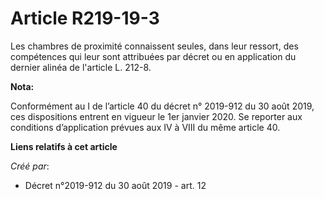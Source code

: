 # Article R219-19-3

Les chambres de proximité connaissent seules, dans leur ressort, des compétences qui leur sont attribuées par décret ou en
application du dernier alinéa de l'article L. 212-8.

**Nota:**

Conformément au I de l’article 40 du décret n° 2019-912 du 30 août 2019, ces dispositions entrent en vigueur le 1er janvier
2020. Se reporter aux conditions d’application prévues aux IV à VIII du même article 40.

**Liens relatifs à cet article**

_Créé par_:

  - Décret n°2019-912 du 30 août 2019 - art. 12
